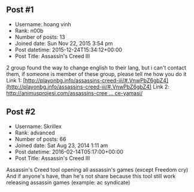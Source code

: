 ## Post #1
- Username: hoang vinh
- Rank: n00b
- Number of posts: 13
- Joined date: Sun Nov 22, 2015 3:54 pm
- Post datetime: 2015-12-24T15:34:12+00:00
- Post Title: Assassin's Creed III

2 group found the way to change english to their lang, but i can't contact them, if someone is member of these group, please tell me how you do it
Link 1: [http://playonbg.info/assassins-creed-iii/#.VnwPbZ6gbZ4](http://playonbg.info/assassins-creed-iii/#.VnwPbZ6gbZ4)
Link 2: [http://animusprojesi.com/assassins-cree ... ce-yamasi/](http://animusprojesi.com/assassins-creed-3-turkce-yamasi/)
## Post #2
- Username: Skrillex
- Rank: advanced
- Number of posts: 66
- Joined date: Sat Aug 23, 2014 1:11 am
- Post datetime: 2016-02-14T05:17:00+00:00
- Post Title: Assassin's Creed III

Assassin's Creed tool opening all assassin's games (except Freedom cry) And if anyone's have, than he's not share because this tool still work releasing assassin games (example: ac syndicate)
